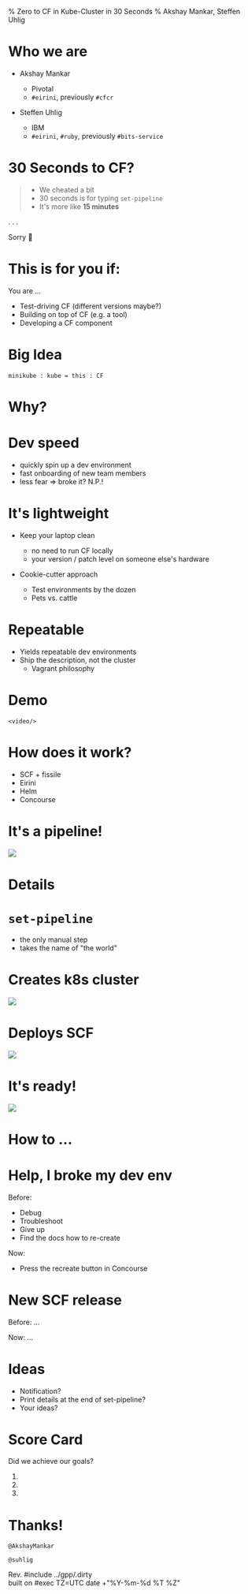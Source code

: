 % Zero to CF in Kube-Cluster in 30 Seconds
% Akshay Mankar, Steffen Uhlig

# Who we are

- Akshay Mankar
  * Pivotal
  * `#eirini`, previously `#cfcr`

- Steffen Uhlig
  * IBM
  * `#eirini`, `#ruby`, previously `#bits-service`

# 30 Seconds to CF?

>* We cheated a bit
>* 30 seconds is for typing `set-pipeline`
>* It's more like **15 minutes**

. . .

Sorry 🤠

# This is for you if:

You are ...

* Test-driving CF (different versions maybe?)
* Building on top of CF (e.g. a tool)
* Developing a CF component

# Big Idea

`minikube : kube = this : CF`

# Why?

# Dev speed

- quickly spin up a dev environment
- fast onboarding of new team members
- less fear
  => broke it? N.P.!

# It's lightweight

* Keep your laptop clean
  - no need to run CF locally
  - your version / patch level on someone else's hardware

* Cookie-cutter approach
  - Test environments by the dozen
  - Pets vs. cattle

# Repeatable

* Yields repeatable dev environments
* Ship the description, not the cluster
  - Vagrant philosophy

# Demo

`<video/>`

# How does it work?

* SCF + fissile
* Eirini
* Helm
* Concourse

# It's a pipeline!

![](pipeline-sketch.jpg)

# Details

# `set-pipeline`

* the only manual step
* takes the name of "the world"

# Creates k8s cluster

![](pipeline-cluster-management.png)

# Deploys SCF

![](pipeline-deploy-scf.png)

# It's ready!

![](welcome-to-scf.png)

# How to ...

# Help, I broke my dev env

Before:

* Debug
* Troubleshoot
* Give up
* Find the docs how to re-create

Now:

* Press the recreate button in Concourse

# New SCF release

Before: ...

Now: ...

# Ideas

* Notification?
* Print details at the end of set-pipeline?
* Your ideas?

# Score Card

Did we achieve our goals?

1.
1.
1.

# Thanks!

`@AkshayMankar`

`@suhlig`

<div class="mini">
  Rev.
  #include ../gpp/.dirty

  <br/>
  built on
  #exec TZ=UTC date +"%Y-%m-%d %T %Z"
 </div>
